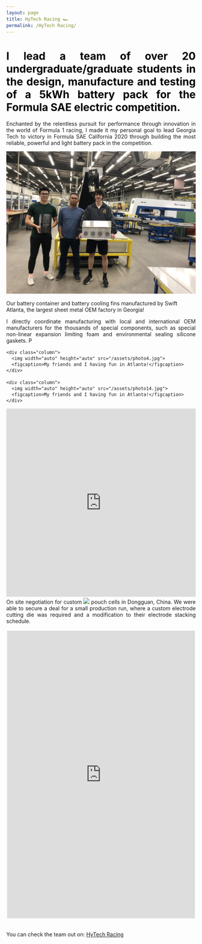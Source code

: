 ```yaml
---
layout: page
title: HyTech Racing 🏎
permalink: /HyTech Racing/
---
```

<h1 style="color: #5e9ca0; text-align: justify;"><span style="color: #000000;">I lead a team of over 20 undergraduate/graduate students in the design, manufacture and testing of a 5kWh battery pack for the Formula SAE electric competition.</span></h1>

<div align="justify">Enchanted by the relentless pursuit for performance through innovation in the world of Formula 1 racing, I made it my personal goal to lead Georgia Tech to victory in Formula SAE California 2020 through building the most reliable, powerful and light battery pack in the competition.</div>

<p align="center">
  <img width="auto" height="auto" src="/assets/photo3.jpg">
  <figcaption>Our battery container and battery cooling fins manufactured by Swift Atlanta, the largest sheet metal OEM factory in Georgia!</figcaption>
</p>

<div align="justify">I directly coordinate manufacturing with local and international OEM manufacturers for the thousands of special components, such as special non-linear expansion limiting foam and environmental sealing silicone gaskets. P</div>

<p align="center">
  <div class="row">

    <div class="column">
      <img width="auto" height="auto" src="/assets/photo4.jpg">
      <figcaption>My friends and I having fun in Atlanta!</figcaption>
    </div>

    <div class="column">
      <img width="auto" height="auto" src="/assets/photo14.jpg">
      <figcaption>My friends and I having fun in Atlanta!</figcaption>
    </div>

  </div>
</p>

<iframe src="https://masteranson.github.io/jekyll-slideshow/slides/my-pics1.html" width="100%" height="500" style="border: none;" onload="resizeIframe(this)"></iframe>


<div align="justify">On site negotiation for custom <img width="auto" height="auto" src="https://render.githubusercontent.com/render/math?math=LiCoO_%7B2%7D">
pouch cells in Dongguan, China. We were able to secure a deal for a small production run,
where a custom electrode cutting die was required and a modification to their electrode stacking schedule.</div>

<br />

<center><iframe src="https://www.facebook.com/plugins/post.php?href=https%3A%2F%2Fwww.facebook.com%2FHyTechRacing%2Fposts%2F2506645326071881&width=500" width="500" height="764" style="border:none;overflow:hidden" scrolling="no" frameborder="0" allowTransparency="true" allow="encrypted-media"></iframe></center>

<br />

You can check the team out on: [HyTech Racing](http://hytechracing.gatech.edu)
